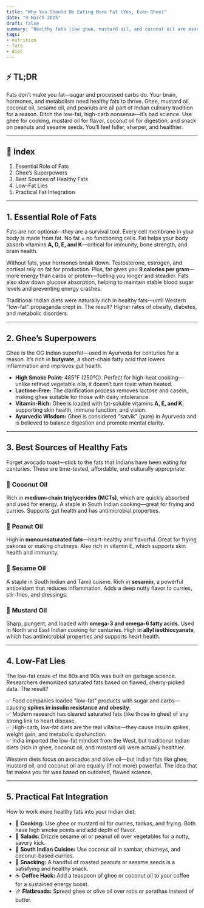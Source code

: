 ```yaml
---
title: "Why You Should Be Eating More Fat (Yes, Even Ghee)"
date: "9 March 2025"
draft: false
summary: "Healthy fats like ghee, mustard oil, and coconut oil are essential for nutrient absorption, hormone production, and overall health."
tags:
- nutrition
- fats
- diet
---
```


## ⚡ TL;DR  
Fats don’t make you fat—sugar and processed carbs do. Your brain, hormones, and metabolism need healthy fats to thrive. Ghee, mustard oil, coconut oil, sesame oil, and peanuts are all part of Indian culinary tradition for a reason. Ditch the low-fat, high-carb nonsense—it’s bad science. Use ghee for cooking, mustard oil for flavor, coconut oil for digestion, and snack on peanuts and sesame seeds. You’ll feel fuller, sharper, and healthier.

---

## 📝 Index
1. Essential Role of Fats
2. Ghee’s Superpowers
3. Best Sources of Healthy Fats
4. Low-Fat Lies
5. Practical Fat Integration

---

## 1. Essential Role of Fats
Fats are not optional—they are a survival tool. Every cell membrane in your body is made from fat. No fat = no functioning cells. Fat helps your body absorb vitamins **A, D, E, and K**—critical for immunity, bone strength, and brain health.  

Without fats, your hormones break down. Testosterone, estrogen, and cortisol rely on fat for production. Plus, fat gives you **9 calories per gram**—more energy than carbs or protein—fueling you longer and steadier. Fats also slow down glucose absorption, helping to maintain stable blood sugar levels and preventing energy crashes.  

Traditional Indian diets were naturally rich in healthy fats—until Western "low-fat" propaganda crept in. The result? Higher rates of obesity, diabetes, and metabolic disorders.  

---

## 2. Ghee’s Superpowers
Ghee is the OG Indian superfat—used in Ayurveda for centuries for a reason. It’s rich in **butyrate**, a short-chain fatty acid that lowers inflammation and improves gut health.  

- **High Smoke Point:** 485°F (250°C). Perfect for high-heat cooking—unlike refined vegetable oils, it doesn’t turn toxic when heated.  
- **Lactose-Free:** The clarification process removes lactose and casein, making ghee suitable for those with dairy intolerance.  
- **Vitamin-Rich:** Ghee is loaded with fat-soluble vitamins **A, E, and K**, supporting skin health, immune function, and vision.  
- **Ayurvedic Wisdom:** Ghee is considered "satvik" (pure) in Ayurveda and is believed to balance digestion and promote mental clarity.  

---

## 3. Best Sources of Healthy Fats  
Forget avocado toast—stick to the fats that Indians have been eating for centuries. These are time-tested, affordable, and culturally appropriate:  

### 🥥 **Coconut Oil**  
Rich in **medium-chain triglycerides (MCTs)**, which are quickly absorbed and used for energy. A staple in South Indian cooking—great for frying and curries. Supports gut health and has antimicrobial properties.  

### 🥜 **Peanut Oil**  
High in **monounsaturated fats**—heart-healthy and flavorful. Great for frying pakoras or making chutneys. Also rich in vitamin E, which supports skin health and immunity.  

### 🌰 **Sesame Oil**  
A staple in South Indian and Tamil cuisine. Rich in **sesamin**, a powerful antioxidant that reduces inflammation. Adds a deep nutty flavor to curries, stir-fries, and dressings.  

### 🥦 **Mustard Oil**  
Sharp, pungent, and loaded with **omega-3 and omega-6 fatty acids**. Used in North and East Indian cooking for centuries. High in **allyl isothiocyanate**, which has antimicrobial properties and supports heart health.  

---

## 4. Low-Fat Lies
The low-fat craze of the 80s and 90s was built on garbage science. Researchers demonized saturated fats based on flawed, cherry-picked data. The result?  

✅ Food companies loaded "low-fat" products with sugar and carbs—causing **spikes in insulin resistance and obesity**.  
✅ Modern research has cleared saturated fats (like those in ghee) of any strong link to heart disease.  
✅ High-carb, low-fat diets are the real villains—they cause insulin spikes, weight gain, and metabolic dysfunction.  
✅ India imported the low-fat mindset from the West, but traditional Indian diets (rich in ghee, coconut oil, and mustard oil) were actually healthier.  

Western diets focus on avocados and olive oil—but Indian fats like ghee, mustard oil, and coconut oil are equally (if not more) powerful. The idea that fat makes you fat was based on outdated, flawed science.  

---

## 5. Practical Fat Integration
How to work more healthy fats into your Indian diet:  

- 🍛 **Cooking:** Use ghee or mustard oil for curries, tadkas, and frying. Both have high smoke points and add depth of flavor.  
- 🥗 **Salads:** Drizzle sesame oil or peanut oil over vegetables for a nutty, savory kick.  
- 🥥 **South Indian Cuisine:** Use coconut oil in sambar, chutneys, and coconut-based curries.  
- 🥜 **Snacking:** A handful of roasted peanuts or sesame seeds is a satisfying and healthy snack.  
- ☕ **Coffee Hack:** Add a teaspoon of ghee or coconut oil to your coffee for a sustained energy boost.  
- 🫔 **Flatbreads:** Spread ghee or olive oil over rotis or parathas instead of butter.  
